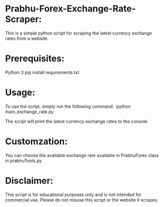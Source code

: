 # Prabhu-Forex-Exchange-Rate-Scraper:
This is a simple python script for scraping the latest currency exchange rates from a website.

# Prerequisites:
Python 3
pip install requirements.txt

# Usage:
To use the script, simply run the following command:
`python main_exchange_rate.py

The script will print the latest currency exchange rates to the console.

# Customzation:
You can choose the available exchange rate available in PrabhuForex class in prabhuTools.py

# Disclaimer:
This script is for educational purposes only and is not intended for commercial use. Please do not misuse this script or the website it scrapes.
